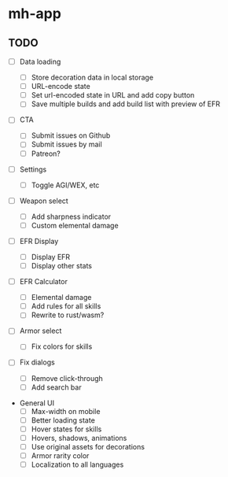 # mh-app

## TODO

- [ ] Data loading

    - [ ] Store decoration data in local storage
    - [ ] URL-encode state
    - [ ] Set url-encoded state in URL and add copy button
    - [ ] Save multiple builds and add build list with preview of EFR

- [ ] CTA

    - [ ] Submit issues on Github
    - [ ] Submit issues by mail
    - [ ] Patreon?

- [ ] Settings

    - [ ] Toggle AGI/WEX, etc

- [ ] Weapon select

    - [ ] Add sharpness indicator
    - [ ] Custom elemental damage

- [ ] EFR Display

    - [ ] Display EFR
    - [ ] Display other stats

- [ ] EFR Calculator

    - [ ] Elemental damage
    - [ ] Add rules for all skills
    - [ ] Rewrite to rust/wasm?

- [ ] Armor select

    - [ ] Fix colors for skills

- [ ] Fix dialogs

    - [ ] Remove click-through
    - [ ] Add search bar

- General UI
    - [ ] Max-width on mobile
    - [ ] Better loading state
    - [ ] Hover states for skills
    - [ ] Hovers, shadows, animations
    - [ ] Use original assets for decorations
    - [ ] Armor rarity color
    - [ ] Localization to all languages

